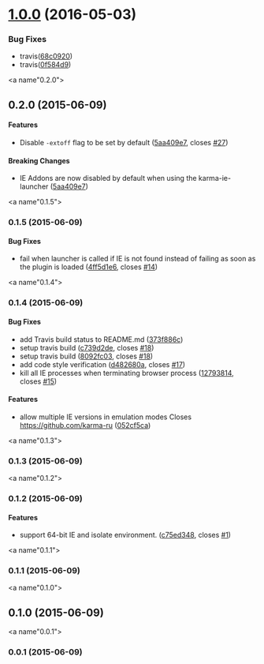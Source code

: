<a name="1.0.0"></a>
# [1.0.0](https://github.com/karma-runner/karma-ie-launcher/compare/v2.0.0...v1.0.0) (2016-05-03)



### Bug Fixes

* travis([68c0920](https://github.com/karma-runner/karma-ie-launcher/commit/68c0920))
* travis([0f584d9](https://github.com/karma-runner/karma-ie-launcher/commit/0f584d9))



<a name"0.2.0"></a>
## 0.2.0 (2015-06-09)

#### Features

* Disable `-extoff` flag to be set by default ([5aa409e7](https://github.com/karma-runner/karma-ie-launcher/commit/5aa409e7), closes [#27](https://github.com/karma-runner/karma-ie-launcher/issues/27))


#### Breaking Changes

* IE Addons are now disabled by default when using the karma-ie-launcher ([5aa409e7](https://github.com/karma-runner/karma-ie-launcher/commit/5aa409e7))



<a name"0.1.5"></a>
### 0.1.5 (2015-06-09)


#### Bug Fixes

* fail when launcher is called if IE is not found instead of failing as soon as the plugin is loaded ([4ff5d1e6](https://github.com/karma-runner/karma-ie-launcher/commit/4ff5d1e6), closes [#14](https://github.com/karma-runner/karma-ie-launcher/issues/14))


<a name"0.1.4"></a>
### 0.1.4 (2015-06-09)


#### Bug Fixes

* add Travis build status to README.md ([373f886c](https://github.com/karma-runner/karma-ie-launcher/commit/373f886c))
* setup travis build ([c739d2de](https://github.com/karma-runner/karma-ie-launcher/commit/c739d2de), closes [#18](https://github.com/karma-runner/karma-ie-launcher/issues/18))
* setup travis build ([8092fc03](https://github.com/karma-runner/karma-ie-launcher/commit/8092fc03), closes [#18](https://github.com/karma-runner/karma-ie-launcher/issues/18))
* add code style verification ([d482680a](https://github.com/karma-runner/karma-ie-launcher/commit/d482680a), closes [#17](https://github.com/karma-runner/karma-ie-launcher/issues/17))
* kill all IE processes when terminating browser process ([12793814](https://github.com/karma-runner/karma-ie-launcher/commit/12793814), closes [#15](https://github.com/karma-runner/karma-ie-launcher/issues/15))


#### Features

* allow multiple IE versions in emulation modes Closes https://github.com/karma-ru ([052cf5ca](https://github.com/karma-runner/karma-ie-launcher/commit/052cf5ca))


<a name"0.1.3"></a>
### 0.1.3 (2015-06-09)


<a name"0.1.2"></a>
### 0.1.2 (2015-06-09)


#### Features

* support 64-bit IE and isolate environment. ([c75ed348](https://github.com/karma-runner/karma-ie-launcher/commit/c75ed348), closes [#1](https://github.com/karma-runner/karma-ie-launcher/issues/1))


<a name"0.1.1"></a>
### 0.1.1 (2015-06-09)


<a name"0.1.0"></a>
## 0.1.0 (2015-06-09)


<a name"0.0.1"></a>
### 0.0.1 (2015-06-09)
